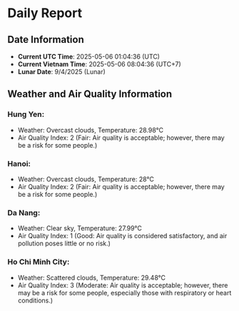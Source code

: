 # Daily Report
## Date Information
- **Current UTC Time**: 2025-05-06 01:04:36 (UTC)
- **Current Vietnam Time**: 2025-05-06 08:04:36 (UTC+7)
- **Lunar Date**: 9/4/2025 (Lunar)

## Weather and Air Quality Information

### Hung Yen:
- Weather: Overcast clouds, Temperature: 28.98°C
- Air Quality Index: 2 (Fair: Air quality is acceptable; however, there may be a risk for some people.)

### Hanoi:
- Weather: Overcast clouds, Temperature: 28°C
- Air Quality Index: 2 (Fair: Air quality is acceptable; however, there may be a risk for some people.)

### Da Nang:
- Weather: Clear sky, Temperature: 27.99°C
- Air Quality Index: 1 (Good: Air quality is considered satisfactory, and air pollution poses little or no risk.)

### Ho Chi Minh City:
- Weather: Scattered clouds, Temperature: 29.48°C
- Air Quality Index: 3 (Moderate: Air quality is acceptable; however, there may be a risk for some people, especially those with respiratory or heart conditions.)
